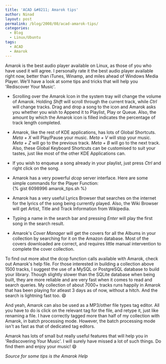 ```yaml
---
title: 'ACAD &#8211; Amarok tips'
author: Ninad
layout: post
permalink: /blog/2008/08/acad-amarok-tips/
categories:
  - Blog
  - Linux/Ubuntu
tags:
  - ACAD
  - Amarok
---
```

Amarok is the best audio player available on Linux, as those of you who have used it will agree. I personally rate it the best audio player available right now, better than iTunes, Winamp, and miles ahead of Windows Media Player. We'll have a look at some tips and tricks that will help you 'Rediscover Your Music'.

  * Scrolling over the Amarok Icon in the system tray will change the volume of Amarok. Holding *Shift* will scroll through the current track, while *Ctrl* will change tracks. Drag and drop a song to the icon and Amarok asks you whether you wish to Append it to Playlist, Play or Queue. Also, the amount by which the Amarok icon is filled indicates the percentage of track length completed.
  * Amarok, like the rest of KDE applications, has lots of Global Shortcuts. *Meta + X* will Play/Pause your music. *Meta + V* will stop your music. *Meta + Z* will go to the previous track. *Meta + B* will go to the next track. Also, these Global Keyboard Shortcuts can be customised to suit your tastes, just like most of the other KDE Applications can.
  * If you wish to enqueue a song already in your playlist, just press *Ctrl* and right click on the song.
  * Amarok has a very powerful *dcop* server interface. Here are some simple commands for the Player Function:  
    {% gist 6098996 amarok_tips.sh %}

  * Amarok has a very useful Lyrics Browser that searches on the internet for the lyrics of the song being currently played. Also, the Wiki Browser will get Artist, Title and Track Information from Wikipedia.
  * Typing a name in the search bar and pressing *Enter* will play the first song in the search result.
  * Amarok's *Cover Manager* will get the covers for all the Albums in your collection by searching for it on the Amazon database. Most of the covers downloaded are correct, and requires little manual intervention to complete the cover collection.

To find out more abut the dcop function calls available with Amarok, check out Amarok's help file. For those interested in building a collection above 1500 tracks, I suggest the use of a MySQL or PostgreSQL database to build your library. Though slightly slower than the SQLite database when being built, they are more reliable and are very fast when it comes to read and search queries. My collection of about 7000+ tracks runs happily in Amarok that has been playing for atleast 3 days as of now, without a hitch. And the search is lightning fast too. :smile:

And yeah, Amarok can also be used as a MP3/other file types tag editor. All you have to do is click on the relevant tag for the file, and retype it, just like renaming a file. I have correctly tagged more than half of my collection with Amarok, in batch processing mode. However, the batch processing mode isn't as fast as that of dedicated tag editors.

Amarok has lots of small but really useful features that will help you in 'Rediscovering Your Music'. I will surely have missed a lot of such things. Do find them and enjoy your music! :smile:

*Source for some tips is the Amarok Help*
